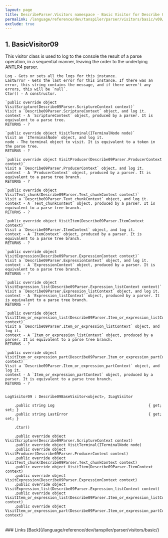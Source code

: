 ```yaml
---
layout: page
title: DescribeParser.Visitors namespace - Basic Visitor for Describe 0.9
permalink: /language/reference/dev/tanspiler/parser/visitors/basic/v09/
exclude: true
---
```

## 1. BasicVisitor09

This visitor class is used to log to the console the result of a parse operation, in a sequential manner, leaving the order to the underlying ANTLR4 parser.

	Log - Gets or sets all the logs for this instance.
	LastError - Gets the last error for this instance. If there was an error, this string contains the message, and if there weren't any errors, this will be `null`.
	Ctor() - A constructor.

	`public override object VisitScripture(Describe09Parser.ScriptureContext context)`
	Visit a `Describe09Parser.ScriptureContext` object, and log it.
	context - A `ScriptureContext` object, produced by a parser. It is equivalent to a parse tree.
	RETURNS - ?

	`public override object VisitTerminal(ITerminalNode node)`
	Visit an `ITerminalNode` object, and log it.
	node - The terminal object to visit. It is equivalent to a token in the parse tree.
	RETURNS - ?

	`public override object VisitProducer(Describe09Parser.ProducerContext context)`
	Visit a `Describe09Parser.ProducerContext` object, and log it.
	context - A `ProducerContext` object, produced by a parser. It is equivalent to a parse tree branch.
	RETURNS - ?

	`public override object VisitText_chunk(Describe09Parser.Text_chunkContext context)`
	Visit a `Describe09Parser.Text_chunkContext` object, and log it.
	context - A `Text_chunkContext` object, produced by a parser. It is equivalent to a parse tree branch.
	RETURNS - ?

	`public override object VisitItem(Describe09Parser.ItemContext context)`
	Visit a `Describe09Parser.ItemContext` object, and log it.
	context - A `ItemContext` object, produced by a parser. It is equivalent to a parse tree branch.
	RETURNS - ?

	`public override object VisitExpression(Describe09Parser.ExpressionContext context)`
	Visit a `Describe09Parser.ExpressionContext` object, and log it.
	context - A `ExpressionContext` object, produced by a parser. It is equivalent to a parse tree branch.
	RETURNS - ?

	`public override object VisitExpression_list(Describe09Parser.Expression_listContext context)`
	Visit a `Describe09Parser.Expression_listContext` object, and log it.
	context - A `Expression_listContext` object, produced by a parser. It is equivalent to a parse tree branch.
	RETURNS - ?

	`public override object VisitItem_or_expression_list(Describe09Parser.Item_or_expression_listContext context)`
	Visit a `Describe09Parser.Item_or_expression_listContext` object, and log it.
	context - A `Item_or_expression_listContext` object, produced by a parser. It is equivalent to a parse tree branch.
	RETURNS - ?

	`public override object VisitItem_or_expression_part(Describe09Parser.Item_or_expression_partContext context)`
	Visit a `Describe09Parser.Item_or_expression_partContext` object, and log it.
	context - A `Item_or_expression_partContext` object, produced by a parser. It is equivalent to a parse tree branch.
	RETURNS - ?


	LogVisitor09 : Describe09BaseVisitor<object>, ILogVisitor

		.public string Log                                          { get; set; }
		.public string LastError                                    { get; set; }

		.Ctor()

		.public override object VisitScripture(Describe09Parser.ScriptureContext context)
		.public override object VisitTerminal(ITerminalNode node)
		.public override object VisitProducer(Describe09Parser.ProducerContext context)
		.public override object VisitText_chunk(Describe09Parser.Text_chunkContext context)
		.public override object VisitItem(Describe09Parser.ItemContext context)
		.public override object VisitExpression(Describe09Parser.ExpressionContext context)
		.public override object VisitExpression_list(Describe09Parser.Expression_listContext context)
		.public override object VisitItem_or_expression_list(Describe09Parser.Item_or_expression_listContext context)
		.public override object VisitItem_or_expression_part(Describe09Parser.Item_or_expression_partContext context)


<br>
### Links
[Back](/language/reference/dev/tanspiler/parser/visitors/basic/)